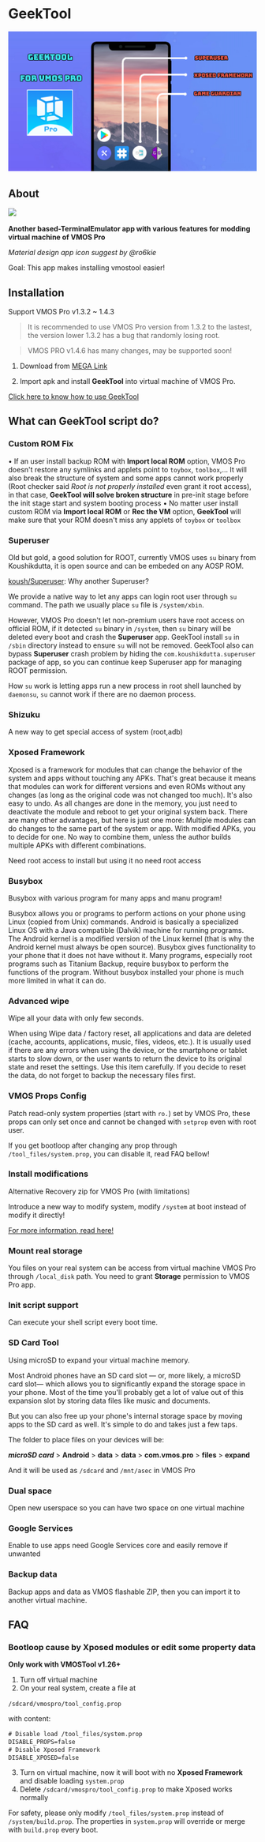 # GeekTool

<img src="https://github.com/HuskyDG/huskydg.github.io/raw/main/vmos/geektool/Kh%C3%B4ng%20C%C3%B3%20Ti%C3%AAu%20%C4%90%E1%BB%8155_20211101184059.png"/> 

## About

<img src="https://i.imgur.com/aGDKH2R.png" width="120px"/> 

**Another based-TerminalEmulator app with various features for modding virtual machine of VMOS Pro**

*Material design app icon suggest by @ro6kie* 

Goal: This app makes installing vmostool easier!

## Installation

Support VMOS Pro v1.3.2 ~ 1.4.3

> It is recommended to use VMOS Pro version from 1.3.2 to the lastest, the version lower 1.3.2 has a bug that randomly losing root.

> VMOS PRO v1.4.6 has many changes, may be supported soon!

1. Download from [MEGA Link](http://link1s.com/W2GN7) 

2. Import apk and install **GeekTool** into virtual machine of VMOS Pro.

[Click here to know how to use GeekTool](https://youtu.be/wDYiu8kN1oE) 


## What can GeekTool script do?
### Custom ROM Fix

• If an user install backup ROM with **Import local ROM** option, VMOS Pro doesn't restore any symlinks and applets point to `toybox`, `toolbox`,... It will also break the structure of system and some apps cannot work properly (Root checker said *Root is not properly installed* even grant it root access), in that case, **GeekTool will solve broken structure** in pre-init stage before the init stage start and system booting process
• No matter user install custom ROM via **Import local ROM** or **Rec the VM** option, **GeekTool** will make sure that your ROM doesn't miss any applets of `toybox` or `toolbox`
### **Superuser**
Old but gold, a good solution for ROOT, currently VMOS uses `su` binary from Koushikdutta, it is open source and can be embeded on any AOSP ROM.

[koush/Superuser](https://github.com/koush/Superuser): Why another Superuser?
 
We provide a native way to let any apps can login root user through `su` command.
The path we usually place `su` file is `/system/xbin`.

However, VMOS Pro doesn't let non-premium users have root access on official ROM, if it detected `su` binary in `/system`, then `su` binary will be deleted every boot and crash the **Superuser** app. GeekTool install `su` in `/sbin` directory instead to ensure `su` will not be removed.
GeekTool also can bypass **Superuser** crash problem by hiding the `com.koushikdutta.superuser` package of app, so you can continue keep Superuser app for managing ROOT permission.

How `su` work is letting apps run a new process in root shell launched by `daemonsu`, `su` cannot work if there are no daemon process.

### **Shizuku**

A new way to get special access of system (root,adb)

### **Xposed Framework**

Xposed is a framework for modules that can change the behavior of the system and apps without touching any APKs. That's great because it means that modules can work for different versions and even ROMs without any changes (as long as the original code was not changed too much). It's also easy to undo. As all changes are done in the memory, you just need to deactivate the module and reboot to get your original system back. There are many other advantages, but here is just one more: Multiple modules can do changes to the same part of the system or app. With modified APKs, you to decide for one. No way to combine them, unless the author builds multiple APKs with different combinations.

Need root access to install but using it no need root access

### **Busybox**

Busybox with various program for many apps and manu program!

Busybox allows you or programs to perform actions on your phone using Linux (copied from Unix) commands. Android is basically a specialized Linux OS with a Java compatible (Dalvik) machine for running programs. The Android kernel is a modified version of the Linux kernel (that is why the Android kernel must always be open source). Busybox gives functionality to your phone that it does not have without it. Many programs, especially root programs such as Titanium Backup, require busybox to perform the functions of the program. Without busybox installed your phone is much more limited in what it can do.

### **Advanced wipe**

Wipe all your data with only few seconds.

When using Wipe data / factory reset, all applications and data are deleted (cache, accounts, applications, music, files, videos, etc.). It is usually used if there are any errors when using the device, or the smartphone or tablet starts to slow down, or the user wants to return the device to its original state and reset the settings. Use this item carefully. If you decide to reset the data, do not forget to backup the necessary files first.

### **VMOS Props Config**

Patch read-only system properties (start with `ro.`)  set by VMOS Pro, these props can only set once and cannot be changed with `setprop` even with root user.

If you get bootloop after changing any prop through `/tool_files/system.prop`, you can disable it, read FAQ bellow!


### **Install modifications** 

Alternative Recovery zip for VMOS Pro (with limitations)

Introduce a new way to modify system, modify `/system` at boot instead of modify it directly!

[For more information, read here!](https://github.com/HuskyDG/VMOSPro_RootXposed_Terminal/blob/main/modification.md)

### **Mount real storage**

You files on your real system can be access from virtual machine VMOS Pro through `/local_disk` path. You need to grant **Storage** permission to VMOS Pro app. 

### **Init script support**

Can execute your shell script every boot time.

### **SD Card Tool**

Using microSD to expand your virtual machine memory.

Most Android phones have an SD card slot — or, more likely, a microSD card slot— which allows you to significantly expand the storage space in your phone. Most of the time you'll probably get a lot of value out of this expansion slot by storing data files like music and documents.

But you can also free up your phone's internal storage space by moving apps to the SD card as well. It's simple to do and takes just a few taps. 

The folder to place files on your devices will be:

***microSD card*** > **Android** > **data** > **data** > **com.vmos.pro** > **files** > **expand**

And it will be used as `/sdcard` and `/mnt/asec` in VMOS Pro


### **Dual space**

Open new userspace so you can have two space on one virtual machine


### **Google Services** 

Enable to use apps need Google Services core and easily remove if unwanted

### Backup data

Backup apps and data as VMOS flashable ZIP, then you can import it to another virtual machine.


## FAQ

### Bootloop cause by Xposed modules or edit some property data

**Only work with VMOSTool v1.26+**


1. Turn off virtual machine
2. On your real system, create a file at 

`/sdcard/vmospro/tool_config.prop` 

   with content:

```
# Disable load /tool_files/system.prop
DISABLE_PROPS=false
# Disable Xposed Framework
DISABLE_XPOSED=false
```
3. Turn on virtual machine, now it will boot with no **Xposed Framework** and disable loading `system.prop`
4. Delete `/sdcard/vmospro/tool_config.prop` to make Xposed works normally


For safety, please only modify `/tool_files/system.prop` instead of `/system/build.prop`. The properties in `system.prop` will override or merge with `build.prop` every boot.

